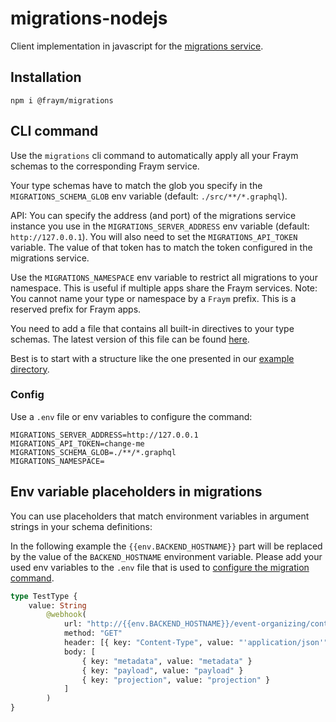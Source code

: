 # migrations-nodejs

Client implementation in javascript for the [migrations service](https://github.com/fraym/migrations).

## Installation

```shell
npm i @fraym/migrations
```

## CLI command

Use the `migrations` cli command to automatically apply all your Fraym schemas to the corresponding Fraym service.

Your type schemas have to match the glob you specify in the `MIGRATIONS_SCHEMA_GLOB` env variable (default: `./src/**/*.graphql`).

API: You can specify the address (and port) of the migrations service instance you use in the `MIGRATIONS_SERVER_ADDRESS` env variable (default: `http://127.0.0.1`). You will also need to set the `MIGRATIONS_API_TOKEN` variable. The value of that token has to match the token configured in the migrations service.

Use the `MIGRATIONS_NAMESPACE` env variable to restrict all migrations to your namespace. This is useful if multiple apps share the Fraym services. Note: You cannot name your type or namespace by a `Fraym` prefix. This is a reserved prefix for Fraym apps.

You need to add a file that contains all built-in directives to your type schemas. The latest version of this file can be found [here](base.graphql).

Best is to start with a structure like the one presented in our [example directory](./example).

### Config

Use a `.env` file or env variables to configure the command:

```env
MIGRATIONS_SERVER_ADDRESS=http://127.0.0.1
MIGRATIONS_API_TOKEN=change-me
MIGRATIONS_SCHEMA_GLOB=./**/*.graphql
MIGRATIONS_NAMESPACE=
```

## Env variable placeholders in migrations

You can use placeholders that match environment variables in argument strings in your schema definitions:

In the following example the `{{env.BACKEND_HOSTNAME}}` part will be replaced by the value of the `BACKEND_HOSTNAME` environment variable.
Please add your used env variables to the `.env` file that is used to [configure the migration command](#config).

```graphql
type TestType {
    value: String
        @webhook(
            url: "http://{{env.BACKEND_HOSTNAME}}/event-organizing/contingent/projections/frontend/contingent-management/webhook"
            method: "GET"
            header: [{ key: "Content-Type", value: "'application/json'" }]
            body: [
                { key: "metadata", value: "metadata" }
                { key: "payload", value: "payload" }
                { key: "projection", value: "projection" }
            ]
        )
}
```
